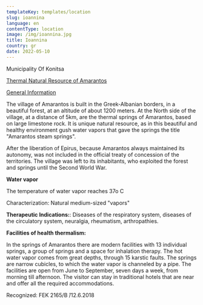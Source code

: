 ```yaml
---
templateKey: templates/location
slug: ioannina
language: en
contentType: location
image: /img/ioannina.jpg
title: Ioannina
country: gr
date: 2022-05-10
---
```

Municipality Of Konitsa

<ins>Thermal Natural Resource of Amarantos</ins>

<ins>General Information</ins>

The village of Amarantos is built in the Greek-Albanian borders, in a beautiful forest, at an altitude of about 1200 meters. At the North side of the village, at a distance of 5km, are the thermal springs of Amarantos, based on large limestone rock. It is unique natural resource, as in this beautiful and healthy environment gush water vapors that gave the springs the title "Amarantos steam springs".

After the liberation of Epirus, because Amarantos always maintained its autonomy, was not included in the official treaty of concession of the territories. The village was left to its inhabitants, who exploited the forest and springs until the Second World War.

**Water vapor**

The temperature of water vapor reaches 37o C

Characterization: Natural medium-sized "vapors"

**Therapeutic Indications:**: Diseases of the respiratory system, diseases of the circulatory system, neuralgia, rheumatism, arthropathies.

**Facilities of health thermalism:**

In the springs of Amarantos there are modern facilities with 13 individual springs, a group of springs and a space for inhalation therapy. The hot water vapor comes from great depths, through 15 karstic faults. The springs are narrow cubicles, to which the water vapor is channeled by a pipe. The facilities are open from June to September, seven days a week, from morning till afternoon. The visitor can stay in traditional hotels that are near and offer all the required accommodations.

Recognized: FEK 2165/Β ́/12.6.2018
